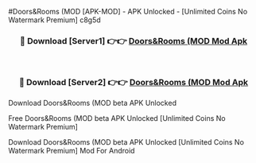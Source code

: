 #Doors&Rooms (MOD [APK-MOD] - APK Unlocked - [Unlimited Coins No Watermark Premium] c8g5d



<div align="center">

<h3>🔴 Download [Server1] 👉👉 <a href="https://momento.my/?title=Doors&Rooms_(MOD">Doors&Rooms (MOD Mod Apk</a></h3><br>

<h3>🔴 Download [Server2] 👉👉 <a href="https://momento.my/?title=Doors&Rooms_(MOD">Doors&Rooms (MOD Mod Apk</a></h3>
</div>



Download Doors&Rooms (MOD beta APK Unlocked

Free Doors&Rooms (MOD beta APK Unlocked [Unlimited Coins No Watermark Premium]

Download Doors&Rooms (MOD beta APK Unlocked [Unlimited Coins No Watermark Premium] Mod For Android
